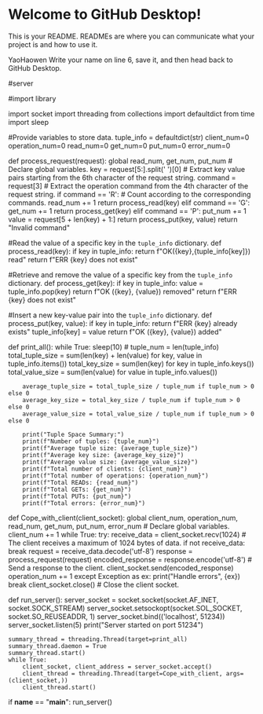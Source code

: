 # Welcome to GitHub Desktop!

This is your README. READMEs are where you can communicate what your project is and how to use it.


YaoHaowen
Write your name on line 6, save it, and then head back to GitHub Desktop.

#server

#import library

import socket
import threading
from collections import defaultdict
from time import sleep

#Provide variables to store data.
tuple_info = defaultdict(str)
client_num=0
operation_num=0
read_num=0
get_num=0
put_num=0
error_num=0


def process_request(request):
    global read_num, get_num, put_num  # Declare global variables.
    key = request[5:].split(' ')[0]  # Extract key value pairs starting from the 6th character of the request string.
    command = request[3]  # Extract the operation command from the 4th character of the request string.
    if command == 'R':  # Count according to the corresponding commands.
        read_num += 1
        return process_read(key)
    elif command == 'G':
        get_num += 1
        return process_get(key)
    elif command == 'P':
        put_num += 1
        value = request[5 + len(key) + 1:]
        return process_put(key, value)
    return "Invalid command"

#Read the value of a specific key in the `tuple_info` dictionary.
def process_read(key):
    if key in tuple_info:
        return f"OK({key},{tuple_info[key]}) read"
    return f"ERR {key} does not exist"

#Retrieve and remove the value of a specific key from the `tuple_info` dictionary.
def process_get(key):
    if key in tuple_info:
        value = tuple_info.pop(key)
        return f"OK ({key}, {value}) removed"
    return f"ERR {key} does not exist"

#Insert a new key-value pair into the `tuple_info` dictionary.
def process_put(key, value):
    if key in tuple_info:
        return f"ERR {key} already exists"
    tuple_info[key] = value
    return f"OK ({key}, {value}) added"


def print_all():
    while True:
        sleep(10)  #
        tuple_num = len(tuple_info)
        total_tuple_size = sum(len(key) + len(value) for key, value in tuple_info.items())
        total_key_size = sum(len(key) for key in tuple_info.keys())
        total_value_size = sum(len(value) for value in tuple_info.values())

        average_tuple_size = total_tuple_size / tuple_num if tuple_num > 0 else 0
        average_key_size = total_key_size / tuple_num if tuple_num > 0 else 0
        average_value_size = total_value_size / tuple_num if tuple_num > 0 else 0

        print("Tuple Space Summary:")
        print(f"Number of tuples: {tuple_num}")
        print(f"Average tuple size: {average_tuple_size}")
        print(f"Average key size: {average_key_size}")
        print(f"Average value size: {average_value_size}")
        print(f"Total number of clients: {client_num}")
        print(f"Total number of operations: {operation_num}")
        print(f"Total READs: {read_num}")
        print(f"Total GETs: {get_num}")
        print(f"Total PUTs: {put_num}")
        print(f"Total errors: {error_num}")


def Cope_with_client(client_socket):
    global client_num, operation_num, read_num, get_num, put_num, error_num  # Declare global variables.
    client_num += 1
    while True:
        try:
            receive_data = client_socket.recv(1024)  # The client receives a maximum of 1024 bytes of data.
            if not receive_data:
                break
            request = receive_data.decode('utf-8')
            response = process_request(request)
            encoded_response = response.encode('utf-8')  # Send a response to the client.
            client_socket.send(encoded_response)
            operation_num += 1
        except Exception as ex:
            print("Handle errors", {ex})
            break
    client_socket.close()  # Close the client socket.


def run_server():
    server_socket = socket.socket(socket.AF_INET, socket.SOCK_STREAM)
    server_socket.setsockopt(socket.SOL_SOCKET, socket.SO_REUSEADDR, 1)
    server_socket.bind(('localhost', 51234))
    server_socket.listen(5)
    print("Server started on port 51234")

    summary_thread = threading.Thread(target=print_all)
    summary_thread.daemon = True
    summary_thread.start()
    while True:
        client_socket, client_address = server_socket.accept()
        client_thread = threading.Thread(target=Cope_with_client, args=(client_socket,))
        client_thread.start()


if __name__ == "__main__":
    run_server()